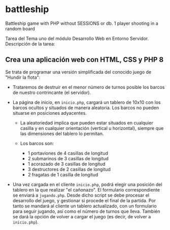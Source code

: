 # battleship
Battleship game with PHP without SESSIONS or db. 1 player shooting in a random board

Tarea del Tema uno del módulo Desarrollo Web en Entorno Servidor.
Descripción de la tarea:
## Crea una aplicación web con HTML, CSS y PHP 8

Se trata de programar una versión simplificada del conocido juego de "Hundir la flota":

- Trataremos de destruir en el menor número de turnos posible los barcos de nuestro contrincante (el servidor).

- La página de inicio, en `inicio.php`, cargará un tablero de 10x10 con los barcos ocultos y situados de manera aleatoria. Los barcos no pueden situarse en posiciones adyacentes.

  - La aleatoriedad implica que pueden estar situados en cualquier casilla y en cualquier orientación (vertical u horizontal), siempre que las dimensiones del tablero lo permitan.

  - Los barcos son:
    - 1 portaviones de 4 casillas de longitud
    - 2 submarinos de 3 casillas de longitud
    - 1 acorazado de 3 casillas de longitud
    - 3 destructores de 2 casillas de longitud
    - 2 fragatas de 1 casilla de longitud

- Una vez cargada en el cliente `inicio.php`, podrá elegir una posición del tablero en la que realizar "el cañonazo". El formulario correspondiente se enviará a `jugando.php`. Desde dicho script se debe procesar el desarrollo del juego, y gestionar si procede el final de la partida. Por tanto se mandará al cliente un tablero actualizado, con un formulario para seguir jugando, así como el número de turnos que lleva. También se dará la opción de volver a cargar el juego (es decir, de volver a `inicio.php`).

